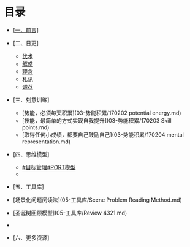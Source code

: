 # 目录

- [[一、前言]](01.md)
- [二、日更]
   - [优术](02-日更/优术.md)
   - [解惑](02-日更/解惑.md)
   - [理念](02-日更/理念.md)
   - [札记](02-日更/札记.md)
   - [诚荐](02-日更/诚荐.md)
- [三、刻意训练]
   - [势能，必须每天积累](03-势能积累/170202 potential energy.md)
   - [技能，最简单的方式实现自我提升](03-势能积累/170203 Skill points.md)
   - [取得任何小成绩，都要自己鼓励自己](03-势能积累/170204 mental representation.md)

- [四、思维模型]
  - [#目标管理#PORT模型](04-思维模型/PORT.md)
  - 
- [五、工具库]
 - [场景化问题阅读法](05-工具库/Scene Problem Reading Method.md)
 - [圣诞树回顾模型](05-工具库/Review 4321.md)
 - 
- [六、更多资源]